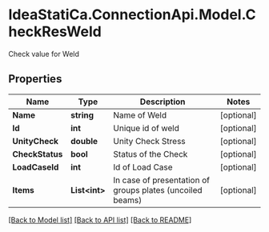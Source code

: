 # IdeaStatiCa.ConnectionApi.Model.CheckResWeld
Check value for Weld

## Properties

Name | Type | Description | Notes
------------ | ------------- | ------------- | -------------
**Name** | **string** | Name of Weld | [optional] 
**Id** | **int** | Unique id of weld | [optional] 
**UnityCheck** | **double** | Unity Check Stress | [optional] 
**CheckStatus** | **bool** | Status of the Check | [optional] 
**LoadCaseId** | **int** | Id of Load Case | [optional] 
**Items** | **List&lt;int&gt;** | In case of presentation of groups plates (uncoiled beams) | [optional] 

[[Back to Model list]](../README.md#documentation-for-models) [[Back to API list]](../README.md#documentation-for-api-endpoints) [[Back to README]](../README.md)


